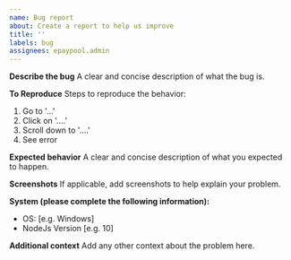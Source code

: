 ```yaml
---
name: Bug report
about: Create a report to help us improve
title: ''
labels: bug
assignees: epaypool.admin
---
```


**Describe the bug**
A clear and concise description of what the bug is.

**To Reproduce**
Steps to reproduce the behavior:

1. Go to '...'
1. Click on '....'
1. Scroll down to '....'
1. See error

**Expected behavior**
A clear and concise description of what you expected to happen.

**Screenshots**
If applicable, add screenshots to help explain your problem.

**System (please complete the following information):**

- OS: [e.g. Windows]
- NodeJs Version [e.g. 10]

**Additional context**
Add any other context about the problem here.
